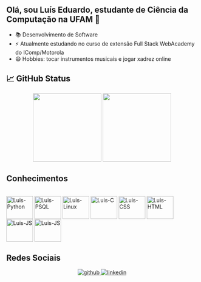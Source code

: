 ## Olá, sou Luís Eduardo, estudante de Ciência da Computação na UFAM 👋
- 📚 Desenvolvimento de Software
- ⚡ Atualmente estudando no curso de extensão Full Stack WebAcademy do IComp/Motorola
- 😄 Hobbies: tocar instrumentos musicais e jogar xadrez online


## 📈 GitHub Status

<p align="center">
  <img height="180em" src="https://github-readme-stats.vercel.app/api?username=eduardoluis14&show_icons=true&theme=dark&include_all_commits=true" />
  <img height="180em" src="https://github-readme-stats.vercel.app/api/top-langs/?username=eduardoluis14&layout=compact&langs_count=8&theme=dark" />
</p>

## Conhecimentos
<div style="display: inline_block"><br>
  <img align="center" alt="Luis-Python" height="60" width="70" src="https://cdn.jsdelivr.net/gh/devicons/devicon@latest/icons/python/python-original-wordmark.svg" />
  <img align="center" alt="Luis-PSQL" height="60" width="70" src="https://cdn.jsdelivr.net/gh/devicons/devicon@latest/icons/postgresql/postgresql-original-wordmark.svg" />
  <img align="center" alt="Luis-Linux" height="60" width="70" src="https://cdn.jsdelivr.net/gh/devicons/devicon@latest/icons/linux/linux-original.svg" />
  <img align="center" alt="Luis-C" height="60" width="70" src="https://cdn.jsdelivr.net/gh/devicons/devicon@latest/icons/c/c-original.svg" />
  <img align="center" alt="Luis-CSS" height="60" width="70" src="https://cdn.jsdelivr.net/gh/devicons/devicon@latest/icons/css3/css3-original.svg" />
  <img align="center" alt="Luis-HTML" height="60" width="70" src="https://cdn.jsdelivr.net/gh/devicons/devicon@latest/icons/html5/html5-original.svg" />
  <img align="center" alt="Luis-JS" height="60" width="70" src="https://cdn.jsdelivr.net/gh/devicons/devicon@latest/icons/javascript/javascript-original.svg" />
  <img align="center" alt="Luis-JS" height="60" width="70" src="https://cdn.jsdelivr.net/gh/devicons/devicon@latest/icons/git/git-original.svg" />
          
</div>

## Redes Sociais 
<div align="center">
<a href="https://github.com/eduardoluis14" target="_blank">
<img src=https://img.shields.io/badge/github-%2324292e.svg?&style=for-the-badge&logo=github&logoColor=white alt=github style="margin-bottom: 5px;" />
</a>
<a href="https://linkedin.com/in/luís-negreiros" target="_blank">
<img src=https://img.shields.io/badge/linkedin-%231E77B5.svg?&style=for-the-badge&logo=linkedin&logoColor=white alt=linkedin style="margin-bottom: 5px;" />
</a>

<!--
**eduardoluis14/eduardoluis14** is a ✨ _special_ ✨ repository because its `README.md` (this file) appears on your GitHub profile.

Here are some ideas to get you started:

- 🔭 I’m currently working on ...
- 🌱 I’m currently learning ...
- 👯 I’m looking to collaborate on ...
- 🤔 I’m looking for help with ...
- 💬 Ask me about ...
- 📫 How to reach me: ...
- ⚡ Fun fact: ...
-->
